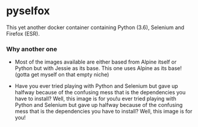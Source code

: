 # pyselfox

This yet another docker container containing Python (3.6), Selenium and Firefox (ESR). 

### Why another one

* Most of the images available are either based from Alpine itself or Python but with Jessie as its base. This one uses Alpine as its base! (gotta get myself on that empty niche)

* Have you ever tried playing with Python and Selenium but gave up halfway because of the confusing mess that is the dependencies you have to install? Well, this image is for you!u ever tried playing with Python and Selenium but gave up halfway because of the confusing mess that is the dependencies you have to install? Well, this image is for you!

